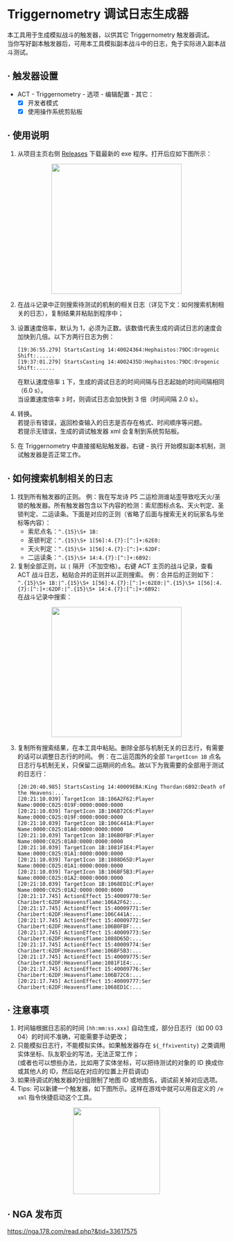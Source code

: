# Triggernometry 调试日志生成器
本工具用于生成模拟战斗的触发器，以供其它 Triggernometry 触发器调试。  
当你写好副本触发器后，可用本工具模拟副本战斗中的日志，免于实际进入副本战斗测试。
     
## · 触发器设置
- ACT - Triggernometry - 选项 - 编辑配置 - 其它：
     - [x] 开发者模式
     - [x] 使用操作系统剪贴板

## · 使用说明
1. 从项目主页右侧 [Releases](https://github.com/MnFeN/TrN-DebugLogGenerator/releases) 下载最新的 exe 程序。打开后应如下图所示：  

<div align=center>
    <img src="https://user-images.githubusercontent.com/85232361/202853243-4be82906-893b-4795-b534-e78c56b552a3.png" height="300px">
</div>

2. 在战斗记录中正则搜索待测试的机制的相关日志（详见下文：如何搜索机制相关的日志），复制结果并粘贴到程序中；

3. 设置速度倍率，默认为 1，必须为正数。该数值代表生成的调试日志的速度会加快到几倍。以下方两行日志为例：
    ```
    [19:36:55.279] StartsCasting 14:40024364:Hephaistos:79DC:Orogenic Shift:......
    [19:37:01.279] StartsCasting 14:4002435D:Hephaistos:79DC:Orogenic Shift:......
    ```
    在默认速度倍率 `1` 下，生成的调试日志的时间间隔与日志起始的时间间隔相同（6.0 s）。  
    当设置速度倍率 `3` 时，则调试日志会加快到 3 倍（时间间隔 2.0 s）。  
4. 转换。  
    若提示有错误，返回检查输入的日志是否存在格式、时间顺序等问题。  
    若提示无错误，生成的调试触发器 xml 会复制到系统剪贴板。
5. 在 Triggernometry 中直接接粘贴触发器，右键 - 执行 开始模拟副本机制，测试触发器是否正常工作。  

## · 如何搜索机制相关的日志
1. 找到所有触发器的正则。 
例：我在写龙诗 P5 二运检测谁站歪导致吃天火/圣锁的触发器。所有触发器包含以下内容的检测：索尼图标点名、天火判定、圣锁判定、二运读条。下面是对应的正则（省略了后面与搜索无关的玩家名与坐标等内容）：
    - 索尼点名：`^.{15}\S+ 1B:` 
    - 圣锁判定：`^.{15}\S+ 1[56]:4.{7}:[^:]+:62E0:`
    - 天火判定：`^.{15}\S+ 1[56]:4.{7}:[^:]+:62DF:`
    - 二运读条：`^.{15}\S+ 14:4.{7}:[^:]+:6B92:`
2. 复制全部正则，以 `|` 隔开（不加空格）。右键 ACT 主页的战斗记录，查看 ACT 战斗日志，粘贴合并的正则并以正则搜索。
例：合并后的正则如下：   
`^.{15}\S+ 1B:|^.{15}\S+ 1[56]:4.{7}:[^:]+:62E0:|^.{15}\S+ 1[56]:4.{7}:[^:]+:62DF:|^.{15}\S+ 14:4.{7}:[^:]+:6B92:`  
在战斗记录中搜索：
<div align=center>
    <img src="https://user-images.githubusercontent.com/85232361/202985528-8323b5b1-1fc5-442a-99ba-29490fe9cba4.png" height="300px">
</div>  

3. 复制所有搜索结果，在本工具中粘贴。删除全部与机制无关的日志行，有需要的话可以调整日志行的时间。
例：在二运范围外的全部 `TargetIcon 1B` 点名日志行与机制无关，只保留二运期间的点名。故以下为我需要的全部用于测试的日志行：
    ```
    [20:20:40.985] StartsCasting 14:40009EBA:King Thordan:6B92:Death of the Heavens:...
    [20:21:10.039] TargetIcon 1B:106A2F62:Player Name:0000:C025:019F:0000:0000:0000
    [20:21:10.039] TargetIcon 1B:106B72C6:Player Name:0000:C025:019F:0000:0000:0000
    [20:21:10.039] TargetIcon 1B:106C441A:Player Name:0000:C025:01A0:0000:0000:0000
    [20:21:10.039] TargetIcon 1B:106B0FBF:Player Name:0000:C025:01A0:0000:0000:0000
    [20:21:10.039] TargetIcon 1B:1081F1E4:Player Name:0000:C025:01A1:0000:0000:0000
    [20:21:10.039] TargetIcon 1B:1088D65D:Player Name:0000:C025:01A1:0000:0000:0000
    [20:21:10.039] TargetIcon 1B:106BF5B3:Player Name:0000:C025:01A2:0000:0000:0000
    [20:21:10.039] TargetIcon 1B:1068ED1C:Player Name:0000:C025:01A2:0000:0000:0000
    [20:21:17.745] ActionEffect 15:40009770:Ser Charibert:62DF:Heavensflame:106A2F62:...
    [20:21:17.745] ActionEffect 15:40009771:Ser Charibert:62DF:Heavensflame:106C441A:...
    [20:21:17.745] ActionEffect 15:40009772:Ser Charibert:62DF:Heavensflame:106B0FBF:...
    [20:21:17.745] ActionEffect 15:40009773:Ser Charibert:62DF:Heavensflame:1088D65D:...
    [20:21:17.745] ActionEffect 15:40009774:Ser Charibert:62DF:Heavensflame:106BF5B3:...
    [20:21:17.745] ActionEffect 15:40009775:Ser Charibert:62DF:Heavensflame:1081F1E4:...
    [20:21:17.745] ActionEffect 15:40009776:Ser Charibert:62DF:Heavensflame:106B72C6:...
    [20:21:17.745] ActionEffect 15:40009777:Ser Charibert:62DF:Heavensflame:1068ED1C:...
    ```

## · 注意事项
1. 时间轴根据日志前的时间 `[hh:mm:ss.xxx]` 自动生成，部分日志行（如 00 03 04）的时间不准确，可能需要手动更改；
2. 只能模拟日志行，不能模拟实体。如果触发器存在 `${_ffxiventity}` 之类调用实体坐标、队友职业的写法，无法正常工作；  
(或者也可以想些办法，比如用了实体坐标，可以把待测试的对象的 ID 换成你或其他人的 ID，然后站在对应的位置上开启调试)
3. 如果待调试的触发器的分组限制了地图 ID 或地图名，调试前关掉对应选项。
4. Tips: 可以新建一个触发器，如下图所示。这样在游戏中就可以用自定义的 `/e xml` 指令快捷启动这个工具。
<div align=center>
    <img src="https://user-images.githubusercontent.com/85232361/202989911-b760ae4c-2570-4548-bbfd-db14c35def7e.png" height="200px">
</div>  

## · NGA 发布页
https://nga.178.com/read.php?&tid=33617575
